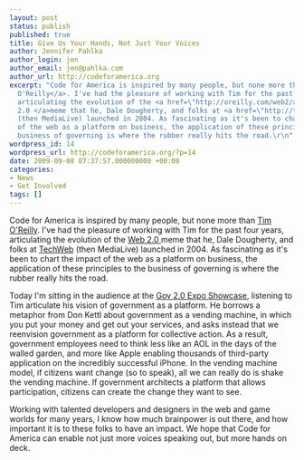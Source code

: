 ```yaml
---
layout: post
status: publish
published: true
title: Give Us Your Hands, Not Just Your Voices
author: Jennifer Pahlka
author_login: jen
author_email: jen@pahlka.com
author_url: http://codeforamerica.org
excerpt: "Code for America is inspired by many people, but none more than <a href=\"http://tim.oreilly.com/\">Tim
  O'Reilly</a>. I've had the pleasure of working with Tim for the past four years,
  articulating the evolution of the <a href=\"http://oreilly.com/web2/archive/what-is-web-20.html\">Web
  2.0 </a>meme that he, Dale Dougherty, and folks at <a href=\"http://techweb.com\">TechWeb</a>
  (then MediaLive) launched in 2004. As fascinating as it's been to chart the impact
  of the web as a platform on business, the application of these principles to the
  business of governing is where the rubber really hits the road.\r\n"
wordpress_id: 14
wordpress_url: http://codeforamerica.org/?p=14
date: 2009-09-08 07:37:57.000000000 +00:00
categories:
- News
- Get Involved
tags: []
---
```

Code for America is inspired by many people, but none more than <a href="http://tim.oreilly.com/">Tim O'Reilly</a>. I've had the pleasure of working with Tim for the past four years, articulating the evolution of the <a href="http://oreilly.com/web2/archive/what-is-web-20.html">Web 2.0 </a>meme that he, Dale Dougherty, and folks at <a href="http://techweb.com">TechWeb</a> (then MediaLive) launched in 2004. As fascinating as it's been to chart the impact of the web as a platform on business, the application of these principles to the business of governing is where the rubber really hits the road.

<!--more-->

Today I'm sitting in the audience at the <a href="http://www.gov2expo.com/gov2expo2009">Gov 2.0 Expo Showcase</a>, listening to Tim articulate his vision of government as a platform. He borrows a metaphor from Don Kettl about government as a vending machine, in which you put your money and get out your services, and asks instead that we reenvision government as a platform for collective action. As a result, government employees need to think less like an AOL in the days of the walled garden, and more like Apple enabling thousands of third-party application on the incredibly successful iPhone. In the vending machine model, if citizens want change (so to speak), all we can really do is shake the vending machine. If government architects a platform that allows participation, citizens can create the change they want to see.



Working with talented developers and designers in the web and game worlds for many years, I know how much brainpower is out there, and how important it is to these folks to have an impact. We hope that Code for America can enable not just more voices speaking out, but more hands on deck.
